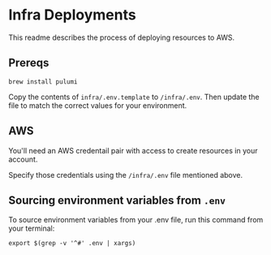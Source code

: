 # Infra Deployments

This readme describes the process of deploying resources to AWS.

## Prereqs

```
brew install pulumi
```

Copy the contents of `infra/.env.template` to `/infra/.env`. Then update the file to
match the correct values for your environment.

## AWS

You'll need an AWS credentail pair with access to create resources in your account.

Specify those credentials using the `/infra/.env` file mentioned above.

## Sourcing environment variables from `.env`

To source environment variables from your .env file, run this command from your terminal:

```
export $(grep -v '^#' .env | xargs)
```
